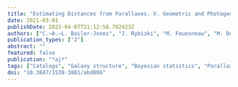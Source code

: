 ```yaml
---
title: "Estimating Distances from Parallaxes. V. Geometric and Photogeometric Distances to 1.47 Billion Stars in Gaia Early Data Release 3"
date: 2021-03-01
publishDate: 2022-04-07T21:12:58.782423Z
authors: ["C.~A.~L. Bailer-Jones", "J. Rybizki", "M. Fouesneau", "M. Demleitner", "R. Andrae"]
publication_types: ["2"]
abstract: ""
featured: false
publication: "*aj*"
tags: ["Catalogs", "Galaxy structure", "Bayesian statistics", "Parallax", "Stellar parallax", "Photometric parallax", "Distance indicators", "Astrometry", "Markov chain Monte Carlo", "Absolute magnitude", "205", "622", "1900", "1197", "1618", "1231", "394", "80", "1889", "10", "Astrophysics - Solar and Stellar Astrophysics", "Astrophysics - Astrophysics of Galaxies"]
doi: "10.3847/1538-3881/abd806"
---
```


